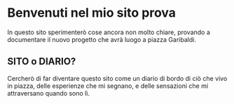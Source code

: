 # Benvenuti nel mio sito prova
In questo sito sperimenterò cose ancora non molto chiare, provando a documentare il nuovo progetto che avrà luogo a piazza Garibaldi. 

## SITO o DIARIO?
Cercherò di far diventare questo sito come un diario di bordo di ciò che vivo in piazza, delle esperienze che mi segnano, e delle sensazioni che mi attraversano quando sono lì.


